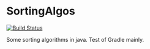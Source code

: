 SortingAlgos
============

[![Build Status](https://travis-ci.org/verath/SortingAlgos.svg?branch=master)](https://travis-ci.org/verath/SortingAlgos)

Some sorting algorithms in java. Test of Gradle mainly. 


